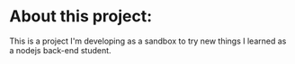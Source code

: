 # About this project:
This is a project I'm developing as a sandbox to try new things I learned as a nodejs back-end student.